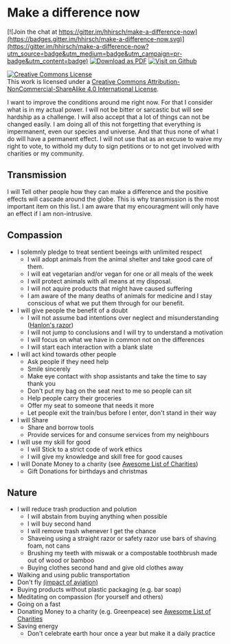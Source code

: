 # Make a difference now

[![Join the chat at https://gitter.im/hhirsch/make-a-difference-now](https://badges.gitter.im/hhirsch/make-a-difference-now.svg)](https://gitter.im/hhirsch/make-a-difference-now?utm_source=badge&utm_medium=badge&utm_campaign=pr-badge&utm_content=badge)
[![Download as PDF](https://img.shields.io/badge/Download-PDF-brightgreen.svg)](https://github-pdf.herokuapp.com/hhirsch/make-a-difference-now/blob/master/README.pdf)
[![Visit on Github](https://img.shields.io/badge/Visit_on-Github-brightgreen.svg)](https://github.com/team-for-awesome/make-a-difference-now)

[![Creative Commons License](https://i.creativecommons.org/l/by-nc-sa/4.0/88x31.png)](http://creativecommons.org/licenses/by-nc-sa/4.0/)  
This work is licensed under a [Creative Commons Attribution-NonCommercial-ShareAlike 4.0 International License](http://creativecommons.org/licenses/by-nc-sa/4.0/).

I want to improve the conditions around me right now. For that I consider what is in my actual power.
I will not be bitter or sarcastic but will see hardship as a challenge.
I will also accept that a lot of things can not be changed easily.
I am doing all of this not forgetting that everything is impermanent, even our species and universe. And that thus none
of what I do will have a permanent effect.
I will not use that as an excuse to waive my right to vote, to withold my duty to sign petitions or to not get involved with charities or my community.

## Transmission
I will Tell other people how they can make a difference and the positive effects will cascade around the globe.
This is why transmission is the most important item on this list. I am aware that my encouragment will only have 
an effect if I am non-intrusive.

## Compassion
- I solemnly pledge to treat sentient beeings with unlimited respect
    - I will adopt animals from the animal shelter and take good care of them.
    - I will eat vegetarian and/or vegan for one or all meals of the week
    - I will protect animals with all means at my disposal.
    - I will not aquire products that might have caused suffering
    - I am aware of the many deaths of animals for medicine and I stay conscious of what we put them through for our benefit.
- I will give people the benefit of a doubt
    - I will not assume bad intentions over neglect and misunderstanding ([Hanlon's razor](https://en.wikipedia.org/wiki/Hanlon%27s_razor))
    - I will not jump to conclusions and I will try to understand a motivation
    - I will focus on what we have in common not on the differences
    - I will start each interaction with a blank slate
- I will act kind towards other people
    - Ask people if they need help
    - Smile sincerely
    - Make eye contact with shop assistants and take the time to say thank you
    - Don't put my bag on the seat next to me so people can sit
    - Help people carry their groceries  
    - Offer my seat to someone that needs it more
    - Let people exit the train/bus before I enter, don't stand in their way
- I will Share
    - Share and borrow tools
    - Provide services for and consume services from my neighbours
- I will use my skill for good
    - I will Stick to a strict code of work ethics
    - I will give my knowledge and skill free for good causes
- I will Donate Money to a charity (see [Awesome List of Charities](https://github.com/hhirsch/awesome-charities))
    - Gift Donations for birthdays and christmas
    
## Nature
- I will reduce trash production and polution
    - I will abstain from buying anything when possible
    - I will buy second hand
    - I will remove trash whenever I get the chance
    - Shaveing using a straight razor or safety razor use bars of shaving foam, not cans
    - Brushing my teeth with miswak or a compostable toothbrush made out of wood or bamboo
    - Buying clothes second hand and give old clothes away
- Walking and using public transportation
- Don't fly [(impact of aviation)](https://en.wikipedia.org/wiki/Environmental_impact_of_aviation)
- Buying products without plastic packaging (e.g. bar soap)
- Meditating on compassion (for yourself and others)
- Going on a fast
- Donating Money to a charity (e.g. Greenpeace) see [Awesome List of Charities](https://github.com/hhirsch/awesome-charities)
- Saving energy
    - Don't celebrate earth hour once a year but make it a daily practice

